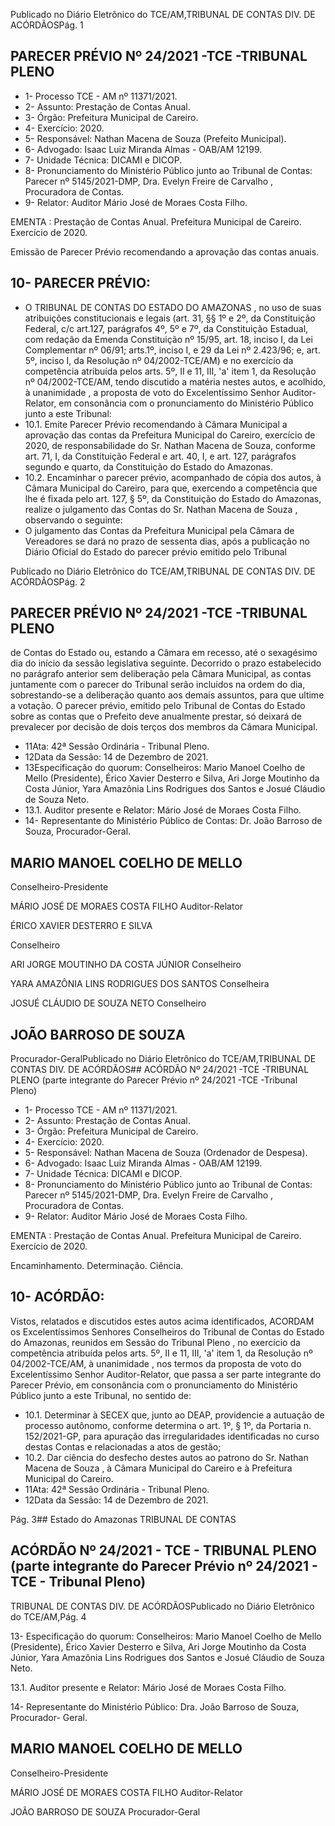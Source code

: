 Publicado  no  Diário  Eletrônico do TCE/AM,TRIBUNAL DE CONTAS DIV. DE ACÓRDÃOSPág. 1

## PARECER PRÉVIO Nº 24/2021 -TCE -TRIBUNAL PLENO

- 1- Processo TCE - AM nº 11371/2021.
- 2- Assunto: Prestação de Contas Anual.
- 3- Órgão: Prefeitura Municipal de Careiro.
- 4- Exercício: 2020.
- 5- Responsável: Nathan Macena de Souza (Prefeito Municipal).
- 6- Advogado: Isaac Luiz Miranda Almas - OAB/AM 12199.
- 7- Unidade Técnica: DICAMI e DICOP.
- 8- Pronunciamento  do  Ministério  Público  junto  ao  Tribunal  de  Contas: Parecer  nº 5145/2021-DMP,  Dra. Evelyn Freire de Carvalho , Procuradora de Contas.
- 9- Relator: Auditor Mário José de Moraes Costa Filho.

EMENTA :  Prestação  de  Contas  Anual.    Prefeitura Municipal de Careiro.  Exercício de 2020.

Emissão de Parecer Prévio recomendando a aprovação das contas anuais.

## 10-  PARECER PRÉVIO:

- O  TRIBUNAL  DE  CONTAS  DO  ESTADO  DO  AMAZONAS ,  no  uso  de  suas atribuições  constitucionais  e  legais  (art.  31,  §§  1º  e  2º,  da  Constituição  Federal,  c/c art.127,  parágrafos  4º,  5º  e  7º,  da  Constituição  Estadual,  com  redação  da  Emenda Constituição nº 15/95, art. 18, inciso I, da Lei Complementar nº 06/91; arts.1º, inciso I, e 29  da  Lei  nº  2.423/96;  e,  art.  5º,  inciso  I,  da  Resolução  nº  04/2002-TCE/AM)  e  no exercício da competência atribuída pelos arts. 5º, II e 11, III, 'a' item 1, da Resolução nº 04/2002-TCE/AM, tendo discutido a matéria nestes autos, e acolhido, à unanimidade , a proposta  de  voto  do  Excelentíssimo  Senhor  Auditor-Relator, em  consonância com  o pronunciamento do Ministério Público junto a este Tribunal:
- 10.1.  Emite Parecer Prévio recomendando à Câmara Municipal a aprovação das  contas  da  Prefeitura  Municipal  do  Careiro,  exercício  de 2020,  de  responsabilidade  do Sr.  Nathan  Macena de Souza, conforme art.  71,  I,  da  Constituição  Federal  e  art.  40,  I,  e  art.  127,  parágrafos segundo e quarto, da Constituição do Estado do Amazonas.
- 10.2.  Encaminhar o  parecer  prévio,  acompanhado  de  cópia  dos  autos,  à Câmara Municipal  do  Careiro,  para  que,  exercendo  a  competência  que lhe é fixada pelo art. 127, § 5º, da Constituição do Estado do Amazonas, realize  o  julgamento  das  Contas  do Sr.  Nathan  Macena  de  Souza , observando o seguinte:
- O julgamento  das  Contas  da  Prefeitura  Municipal pela Câmara de Vereadores se dará no prazo de sessenta dias, após a publicação no Diário Oficial do Estado do parecer prévio emitido pelo Tribunal

Publicado  no  Diário  Eletrônico do TCE/AM,TRIBUNAL DE CONTAS DIV. DE ACÓRDÃOSPág. 2

## PARECER PRÉVIO Nº 24/2021 -TCE -TRIBUNAL PLENO

de  Contas  do  Estado  ou,  estando  a  Câmara  em recesso, até o sexagésimo dia do início da sessão legislativa seguinte. Decorrido o prazo estabelecido no parágrafo anterior sem deliberação  pela Câmara  Municipal,  as  contas juntamente com  o parecer do Tribunal serão incluídos na ordem  do dia, sobrestando-se a deliberação quanto aos demais assuntos, para que ultime  a  votação.  O  parecer  prévio,  emitido  pelo Tribunal de Contas do Estado sobre as contas que o Prefeito deve anualmente prestar, só deixará de prevalecer por decisão de dois terços dos membros da Câmara Municipal.

- 11Ata: 42ª Sessão Ordinária - Tribunal Pleno.
- 12Data da Sessão: 14 de Dezembro de 2021.
- 13Especificação do quorum: Conselheiros: Mario Manoel Coelho de Mello (Presidente), Érico Xavier Desterro e Silva, Ari Jorge Moutinho da Costa Júnior, Yara Amazônia Lins Rodrigues dos Santos e Josué Cláudio de Souza Neto.
- 13.1. Auditor presente e Relator: Mário José de Moraes Costa Filho.
- 14-  Representante  do  Ministério  Público  de  Contas: Dr. João  Barroso  de  Souza, Procurador-Geral.

## MARIO MANOEL COELHO DE MELLO

Conselheiro-Presidente

MÁRIO JOSÉ DE MORAES COSTA FILHO Auditor-Relator

ÉRICO XAVIER DESTERRO E SILVA

Conselheiro

ARI JORGE MOUTINHO DA COSTA JÚNIOR Conselheiro

YARA AMAZÔNIA LINS RODRIGUES DOS SANTOS Conselheira

JOSUÉ CLÁUDIO DE SOUZA NETO Conselheiro

## JOÃO BARROSO DE SOUZA

Procurador-GeralPublicado  no  Diário  Eletrônico do TCE/AM,TRIBUNAL DE CONTAS DIV. DE ACÓRDÃOS## ACÓRDÃO Nº 24/2021 -TCE -TRIBUNAL PLENO (parte integrante do Parecer Prévio nº 24/2021 -TCE -Tribunal Pleno)

- 1- Processo TCE - AM nº 11371/2021.
- 2- Assunto: Prestação de Contas Anual.
- 3- Órgão: Prefeitura Municipal de Careiro.
- 4- Exercício: 2020.
- 5- Responsável: Nathan Macena de Souza (Ordenador de Despesa).
- 6- Advogado: Isaac Luiz Miranda Almas - OAB/AM 12199.
- 7- Unidade Técnica: DICAMI e DICOP.
- 8- Pronunciamento  do  Ministério  Público  junto  ao  Tribunal  de  Contas: Parecer  nº 5145/2021-DMP,  Dra. Evelyn Freire de Carvalho , Procuradora de Contas.
- 9- Relator: Auditor Mário José de Moraes Costa Filho.

EMENTA :  Prestação  de  Contas  Anual.    Prefeitura Municipal de Careiro. Exercício de 2020.

Encaminhamento. Determinação. Ciência.

## 10-  ACÓRDÃO:

Vistos, relatados e discutidos estes autos acima identificados, ACORDAM os Excelentíssimos Senhores Conselheiros do Tribunal de Contas do Estado do Amazonas, reunidos em Sessão do Tribunal Pleno , no exercício da competência atribuída pelos arts. 5º, II e 11, III, 'a' item 1, da Resolução nº 04/2002-TCE/AM, à unanimidade , nos termos da  proposta  de  voto  do  Excelentíssimo  Senhor  Auditor-Relator,  que  passa  a  ser  parte integrante  do  Parecer  Prévio, em  consonância com  o  pronunciamento  do  Ministério Público junto a este Tribunal, no sentido de:

- 10.1. Determinar à  SECEX  que,  junto  ao  DEAP,  providencie  a  autuação  de processo  autônomo,  conforme  determina  o  art.  1º,  §  1º,  da  Portaria  n. 152/2021-GP,  para  apuração  das  irregularidades  identificadas  no  curso destas Contas e relacionadas a atos de gestão;
- 10.2. Dar ciência do desfecho destes autos ao patrono do Sr. Nathan Macena de  Souza ,  à  Câmara  Municipal  do  Careiro  e  à  Prefeitura  Municipal  do Careiro.
- 11Ata: 42ª Sessão Ordinária - Tribunal Pleno.
- 12Data da Sessão: 14 de Dezembro de 2021.

Pág. 3## Estado do Amazonas TRIBUNAL DE CONTAS

## ACÓRDÃO Nº 24/2021 - TCE - TRIBUNAL PLENO (parte integrante do Parecer Prévio nº 24/2021 - TCE - Tribunal Pleno)

TRIBUNAL DE CONTAS DIV. DE ACÓRDÃOSPublicado  no  Diário  Eletrônico do TCE/AM,Pág. 4

13- Especificação do quorum: Conselheiros: Mario Manoel Coelho de Mello (Presidente), Érico Xavier Desterro e Silva, Ari Jorge Moutinho da Costa Júnior, Yara Amazônia Lins Rodrigues dos Santos e Josué Cláudio de Souza Neto.

13.1. Auditor presente e Relator: Mário José de Moraes Costa Filho.

14-  Representante do Ministério Público: Dra. João Barroso de Souza, Procurador- Geral.

## MARIO MANOEL COELHO DE MELLO

Conselheiro-Presidente

MÁRIO JOSÉ DE MORAES COSTA FILHO Auditor-Relator

JOÃO BARROSO DE SOUZA Procurador-Geral